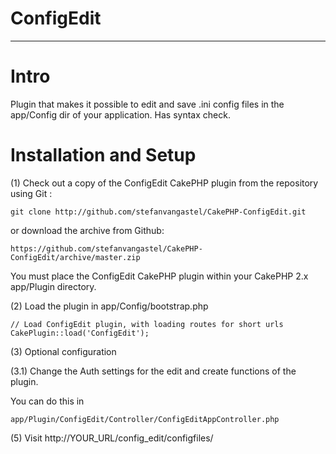 # ConfigEdit
- - -

# Intro

Plugin that makes it possible to edit and save .ini config files in the app/Config dir of your application. 
Has syntax check.

# Installation and Setup


(1) Check out a copy of the ConfigEdit CakePHP plugin from the repository using Git :

	git clone http://github.com/stefanvangastel/CakePHP-ConfigEdit.git

or download the archive from Github: 

	https://github.com/stefanvangastel/CakePHP-ConfigEdit/archive/master.zip

You must place the ConfigEdit CakePHP plugin within your CakePHP 2.x app/Plugin directory.

(2) Load the plugin in app/Config/bootstrap.php

	// Load ConfigEdit plugin, with loading routes for short urls
	CakePlugin::load('ConfigEdit');

(3) Optional configuration

(3.1)  Change the Auth settings for the edit and create functions of the plugin.

You can do this in 

	app/Plugin/ConfigEdit/Controller/ConfigEditAppController.php

(5) Visit http://YOUR_URL/config_edit/configfiles/